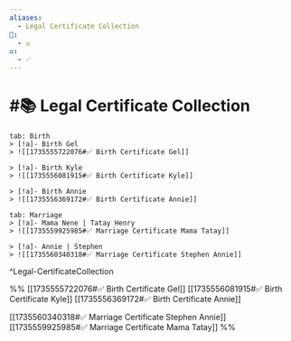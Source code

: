 ```yaml
---
aliases:
  - Legal Certificate Collection
📁:
  - ⚖️
⚖️:
  - ✅
---
```

# #📚 Legal Certificate Collection

```tabs
tab: Birth
> [!a]- Birth Gel
> ![[1735555722076#✅ Birth Certificate Gel]]

> [!a]- Birth Kyle
> ![[1735556081915#✅ Birth Certificate Kyle]]

> [!a]- Birth Annie
> ![[1735556369172#✅ Birth Certificate Annie]]

tab: Marriage
> [!a]- Mama Nene | Tatay Henry
> ![[1735559925985#✅ Marriage Certificate Mama Tatay]]

> [!a]- Annie | Stephen
> ![[1735560340318#✅ Marriage Certificate Stephen Annie]]
```

^Legal-CertificateCollection

%%
[[1735555722076#✅ Birth Certificate Gel]]
[[1735556081915#✅ Birth Certificate Kyle]]
[[1735556369172#✅ Birth Certificate Annie]]

[[1735560340318#✅ Marriage Certificate Stephen Annie]]
[[1735559925985#✅ Marriage Certificate Mama Tatay]]
%%